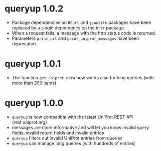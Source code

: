 # queryup 1.0.2

* Package dependencies on `RCurl` and `jsonlite` packages have been replaced 
by a single dependency on the `httr` package.
* When a request fails, a message with the http status code is returned.
* Parameters `print_url` and `print_uniprot_messages` have been deprecated.

# queryup 1.0.1

* The function `get_uniprot_data` now works also for long queries (with more 
than 300 items) 

# queryup 1.0.0

* `queryup` is now compatible with the latest UniProt REST API (rest.uniprot.org)
* messages are more informative and will let you know invalid query fields,
invalid return fields and invalid entries
* `queryup` filters out invalid UniProt entries from queries
* `queryup` can manage long queries (with hundreds of entries)

